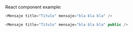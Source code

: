 React component example:

```js
<Mensaje title="Titulo" mensaje="bla bla bla" />
```

```js
<Mensaje title="Titulo" mensaje="bla bla bla" public />
```
